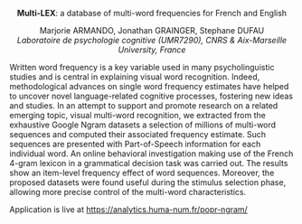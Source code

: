 <p align="center">
<b>Multi-LEX</b>: a database of multi-word frequencies for French and English
</p>

<p align="center">
Marjorie ARMANDO, Jonathan GRAINGER, Stephane DUFAU<br><i>Laboratoire de psychologie cognitive (UMR7290), CNRS & Aix-Marseille University, France</i>
</p>


Written word frequency is a key variable used in many psycholinguistic studies and is central in explaining visual word recognition. Indeed, methodological advances on single word frequency estimates have helped to uncover novel language-related cognitive processes, fostering new ideas and studies. In an attempt to support and promote research on a related emerging topic, visual multi-word recognition, we extracted from the exhaustive Google Ngram datasets a selection of millions of multi-word sequences and computed their associated frequency estimate. Such sequences are presented with Part-of-Speech information for each individual word. An online behavioral investigation making use of the French 4-gram lexicon in a grammatical decision task was carried out. The results show an item-level frequency effect of word sequences. Moreover, the proposed datasets were found useful during the stimulus selection phase, allowing more precise control of the multi-word characteristics.

Application is live at https://analytics.huma-num.fr/popr-ngram/

